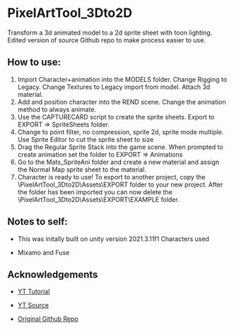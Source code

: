 # PixelArtTool_3Dto2D
 Transform a 3d animated model to a 2d sprite sheet with toon lighting. Edited version of source Github repo to make process easier to use.

## How to use:

 1. Import Character+animation into the MODELS folder. Change Rigging to Legacy. Change Textures to Legacy import from model. Attach 3d material. 
 2. Add and position character into the REND scene. Change the animation method to always animate.
 3. Use the CAPTURECARD script to create the sprite sheets. Export to EXPORT => SpriteSheets folder. 
 4. Change to point filter, no compression, sprite 2d, sprite mode multiple. Use Sprite Editor to cut the sprite sheet to size
 5. Drag the Regular Sprite Stack into the game scene. When prompted to
    create animation set the folder to EXPORT => Animations
 6. Go to the Mats_SpriteAni folder and create a new material and assign
    the Normal Map sprite sheet to the material.
 7. Character is ready to use! To export to another project, copy the
    \PixelArtTool_3Dto2D\Assets\EXPORT folder to your new project. After
    the folder has been imported you can now delete the
    \PixelArtTool_3Dto2D\Assets\EXPORT\EXAMPLE folder.

## Notes to self:

 - This was initally built on unity version 2021.3.11f1 Characters used
   
 - Mixamo and Fuse
## Acknowledgements

  

- [YT Tutorial](https://youtu.be/kALXAWSDYEo)

- [YT Source](https://youtu.be/iNDRre6q98g)

- [Original Github Repo](https://github.com/Broxxar/PixelArtPipeline)

